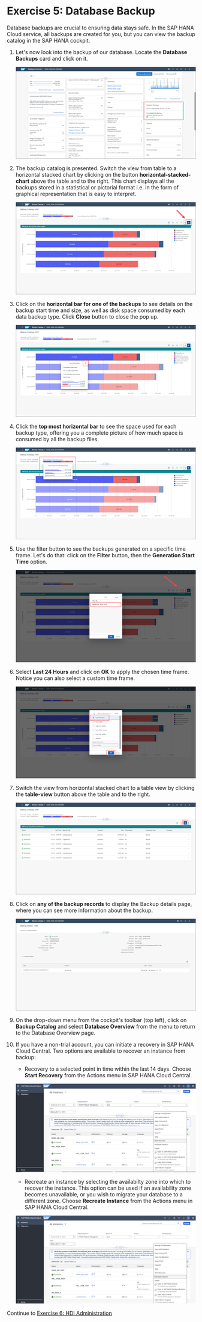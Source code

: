 # Exercise 5: Database Backup

Database backups are crucial to ensuring data stays safe. In the SAP HANA Cloud service, all backups are created for you, but you can view the backup catalog in the SAP HANA cockpit.

1. Let's now look into the backup of our database. Locate the **Database Backups** card and click on it.

    ![Database Backups Card](./images/8-01_BackupsCard.png)

2. The backup catalog is presented. Switch the view from table to a horizontal stacked chart by clicking on the button **horizontal-stacked-chart** above the table and to the right. This chart displays all the backups stored in a statistical or pictorial format i.e. in the form of graphical representation that is easy to interpret.

    ![Database Catalog in Horizontal Stacked Chart](./images/8-02_BackupCatalog-StackedChart.png)

3. Click on the **horizontal bar for one of the backups** to see details on the backup start time and size, as well as disk space consumed by each data backup type. Click **Close** button to close the pop up.

    ![Bar Details](./images/8-03_BackupCatalog-BarDetails.png)

4. Click the **top most horizontal bar** to see the space used for each backup type, offering you a complete picture of how much space is consumed by all the backup files.

    ![Space Used for Each Backup Type](./images/8-04_SpaceUsedEachBackupType.png)

5. Use the filter button to see the backups generated on a specific time frame. Let's do that: click on the **Filter** button, then the **Generation Start Time** option.


    ![Filter Backups](./images/8-05_FilterBackups.png)

6. Select **Last 24 Hours** and click on **OK** to apply the chosen time frame. Notice you can also select a custom time frame.

    ![Backups for Last 24 Hours](./images/8-06_BackupsLastDay.png)

7. Switch the view from horizontal stacked chart to a table view by clicking the **table-view** button above the table and to the right.

    ![Table View](./images/8-07_TableView.png)

8. Click on **any of the backup records** to display the Backup details page, where you can see more information about the backup.

    ![Backup Details](./images/8-08_BackupDetails.png)

9. On the drop-down menu from the cockpit's toolbar (top left), click on **Backup Catalog** and select **Database Overview** from the menu to return to the Database Overview page.

10. If you have a non-trial account, you can initiate a recovery in SAP HANA Cloud Central. Two options are available to recover an instance from backup: 
    - Recovery to a selected point in time within the last 14 days. Choose **Start Recovery** from the Actions menu in SAP HANA Cloud Central.

    ![Start Recovery](./images/start_recovery.png)

    - Recreate an instance by selecting the availabilty zone into which to recover the instance. This option can be used if an availability zone becomes unavailable, or you wish to migrate your database to a different zone. Choose **Recreate Instance** from the Actions menu in SAP HANA Cloud Central.

    ![Recreate Instance](./images/recreate_instance.png)

Continue to [Exercise 6: HDI Administration](../ex6/README.md)